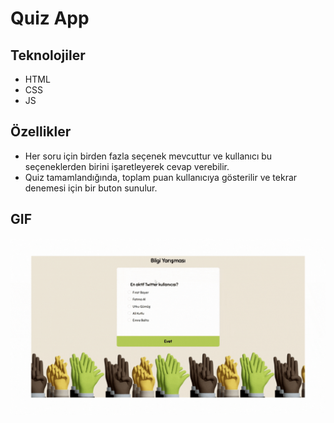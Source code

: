 # Quiz App

## Teknolojiler

- HTML
- CSS
- JS

## Özellikler

- Her soru için birden fazla seçenek mevcuttur ve kullanıcı bu seçeneklerden birini işaretleyerek cevap verebilir.
- Quiz tamamlandığında, toplam puan kullanıcıya gösterilir ve tekrar denemesi için bir buton sunulur.

## GIF

![](./download.gif)
